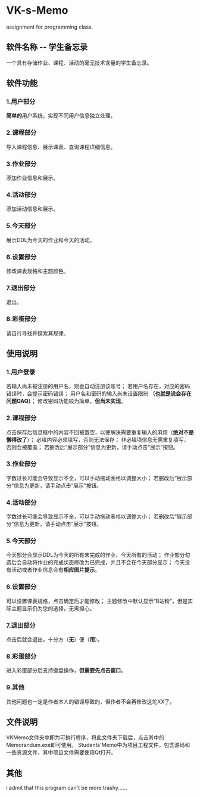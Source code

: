 # VK-s-Memo
assignment for programming class.

## 软件名称 -- 学生备忘录
  一个具有存储作业、课程、活动的毫无技术含量的学生备忘录。
  
## 软件功能
### 1.用户部分
  **简单的**用户系统，实现不同用户信息独立处理。
### 2.课程部分
  导入课程信息、展示课表、查询课程详细信息。
### 3.作业部分
  添加作业信息和展示。
### 4.活动部分
  添加活动信息和展示。
### 5.今天部分
  展示DDL为今天的作业和今天的活动。
### 6.设置部分
  修改课表规格和主题颜色。
### 7.退出部分
  退出。
### 8.彩蛋部分
  请自行寻找并探索其规律。

## 使用说明
### 1.用户登录
若输入尚未被注册的用户名，则会自动注册该账号；
若用户名存在，对应的密码错误时，会提示密码错误；
用户名和密码的输入尚未设置限制 **（也就是说会存在问题QAQ）**；
修改密码功能较为简单，**但尚未实现**。
### 2.课程部分
点击保存后信息框中的内容不回被置空，以便解决需要重复输入的麻烦（**绝对不是懒得改了**）；
必填内容必须填写，否则无法保存；
非必填项信息无需重复填写，否则会被覆盖；
若删改后“展示部分”信息为更新，请手动点击“展示”按钮。
### 3.作业部分
字数过长可能会导致显示不全，可以手动拖动表格以调整大小；
若删改后“展示部分”信息为更新，请手动点击“展示”按钮。
### 4.活动部分
字数过长可能会导致显示不全，可以手动拖动表格以调整大小；
若删改后“展示部分”信息为更新，请手动点击“展示”按钮。
### 5.今天部分
今天部分会显示DDL为今天的所有未完成的作业、今天所有的活动；
作业部分勾选后会自动将作业的完成状态修改为已完成，并且不会在今天部分显示；
今天没有活动或者作业信息会有**相应图片提示**。
### 6.设置部分
可以设置课表规格，点击确定后才能修改；
主题修改中默认显示“B站粉”，但是实际主题显示仍为您的选择，无需担心。
### 7.退出部分
点击后就会退出，十分方（**无**）便（**用**）。
### 8.彩蛋部分
进入彩蛋部分后支持键盘操作，**但需要先点击窗口**。
### 9.其他
其他问题也一定是作者本人的错误导致的，但作者不会再修改这坨XX了。

## 文件说明
VKMemo文件夹中即为可执行程序，将此文件夹下载后，点击其中的Memorandum.exe即可使用。
Students'Memo中为项目工程文件，包含源码和一些资源文件，其中项目文件需要使用Qt打开。

## 其他
i admit that this program can't be more trashy......





